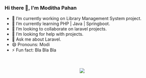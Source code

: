 ### Hi there 👋, I'm Moditha Pahan


<!-- **modithapahan/modithapahan** is a ✨ _special_ ✨ repository because its `README.md` (this file) appears on your GitHub profile.

Here are some ideas to get you started: -->

- 🔭 I’m currently working on Library Management System project.
- 🌱 I’m currently learning PHP | Java | Springboot.
- 👯 I’m looking to collaborate on laravel projects.
- 🤔 I’m looking for help with projects.
- 💬 Ask me about Laravel.
- 😄 Pronouns: Modi
- ⚡ Fun fact: Bla Bla Bla
<br />
<div>
  <p align="center">
    <a href="https://skillicons.dev">
      <img src="https://skillicons.dev/icons?i=java,php,javascript,html,css,nodejs,express,laravel,react,mysql,firebase,mongodb,linux,git,postman" />
    </a>
  </p>
</div>
